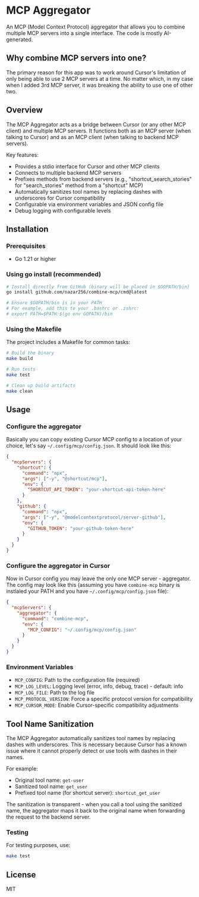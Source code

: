 # MCP Aggregator

An MCP (Model Context Protocol) aggregator that allows you to combine multiple MCP servers into a single interface. The code is mostly AI-generated.

## Why combine MCP servers into one?

The primary reason for this app was to work around Cursor's limitation of only being able to use 2 MCP servers at a time. No matter which, in my case when I added 3rd MCP server, it was breaking the ability to use one of other two.

## Overview

The MCP Aggregator acts as a bridge between Cursor (or any other MCP client) and multiple MCP servers. It functions both as an MCP server (when talking to Cursor) and as an MCP client (when talking to backend MCP servers).

Key features:
- Provides a stdio interface for Cursor and other MCP clients
- Connects to multiple backend MCP servers
- Prefixes methods from backend servers (e.g., "shortcut_search_stories" for "search_stories" method from a "shortcut" MCP)
- Automatically sanitizes tool names by replacing dashes with underscores for Cursor compatibility
- Configurable via environment variables and JSON config file
- Debug logging with configurable levels

## Installation

### Prerequisites

- Go 1.21 or higher

### Using go install (recommended)

```bash
# Install directly from GitHub (binary will be placed in $GOPATH/bin)
go install github.com/nazar256/combine-mcp/cmd@latest

# Ensure $GOPATH/bin is in your PATH
# For example, add this to your .bashrc or .zshrc:
# export PATH=$PATH:$(go env GOPATH)/bin
```

### Using the Makefile

The project includes a Makefile for common tasks:

```bash
# Build the binary
make build

# Run tests
make test

# Clean up build artifacts
make clean
```

## Usage

### Configure the aggregator

Basically you can copy existing Cursor MCP config to a location of your choice, let's say `~/.config/mcp/config.json`. It should look like this:

```json
{
  "mcpServers": {
    "shortcut": {
      "command": "npx",
      "args": ["-y", "@shortcut/mcp"],
      "env": {
        "SHORTCUT_API_TOKEN": "your-shortcut-api-token-here"
      }
    },
    "github": {
      "command": "npx",
      "args": ["-y", "@modelcontextprotocol/server-github"],
      "env": {
        "GITHUB_TOKEN": "your-github-token-here"  
      }
    }
  }
}
```

### Configure the aggregator in Cursor

Now in Cursor config you may leave the only one MCP server - aggregator. The config may look like this (assuming you have `combine-mcp` binary is instlaled your PATH and you have `~/.config/mcp/config.json` file):

```json
{
  "mcpServers": {
    "aggregator": {
      "command": "combine-mcp",
      "env": {
        "MCP_CONFIG": "~/.config/mcp/config.json"
      }
    }
  }
}
```

### Environment Variables

- `MCP_CONFIG`: Path to the configuration file (required)
- `MCP_LOG_LEVEL`: Logging level (error, info, debug, trace) - default: info
- `MCP_LOG_FILE`: Path to the log file
- `MCP_PROTOCOL_VERSION`: Force a specific protocol version for compatibility
- `MCP_CURSOR_MODE`: Enable Cursor-specific compatibility adjustments

## Tool Name Sanitization

The MCP Aggregator automatically sanitizes tool names by replacing dashes with underscores. This is necessary because Cursor has a known issue where it cannot properly detect or use tools with dashes in their names.

For example:
- Original tool name: `get-user`
- Sanitized tool name: `get_user`
- Prefixed tool name (for shortcut server): `shortcut_get_user`

The sanitization is transparent - when you call a tool using the sanitized name, the aggregator maps it back to the original name when forwarding the request to the backend server.


### Testing

For testing purposes, use:

```bash
make test
```


## License

MIT 
